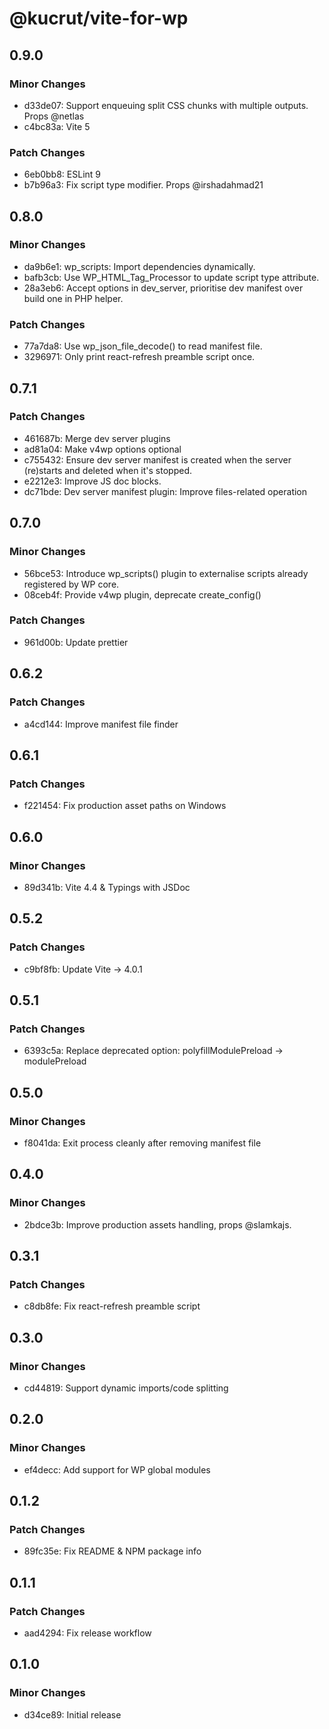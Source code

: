 # @kucrut/vite-for-wp

## 0.9.0

### Minor Changes

-   d33de07: Support enqueuing split CSS chunks with multiple outputs. Props @netlas
-   c4bc83a: Vite 5

### Patch Changes

-   6eb0bb8: ESLint 9
-   b7b96a3: Fix script type modifier. Props @irshadahmad21

## 0.8.0

### Minor Changes

-   da9b6e1: wp_scripts: Import dependencies dynamically.
-   bafb3cb: Use WP_HTML_Tag_Processor to update script type attribute.
-   28a3eb6: Accept options in dev_server, prioritise dev manifest over build one in PHP helper.

### Patch Changes

-   77a7da8: Use wp_json_file_decode() to read manifest file.
-   3296971: Only print react-refresh preamble script once.

## 0.7.1

### Patch Changes

-   461687b: Merge dev server plugins
-   ad81a04: Make v4wp options optional
-   c755432: Ensure dev server manifest is created when the server (re)starts and deleted when it's stopped.
-   e2212e3: Improve JS doc blocks.
-   dc71bde: Dev server manifest plugin: Improve files-related operation

## 0.7.0

### Minor Changes

-   56bce53: Introduce wp_scripts() plugin to externalise scripts already registered by WP core.
-   08ceb4f: Provide v4wp plugin, deprecate create_config()

### Patch Changes

-   961d00b: Update prettier

## 0.6.2

### Patch Changes

-   a4cd144: Improve manifest file finder

## 0.6.1

### Patch Changes

-   f221454: Fix production asset paths on Windows

## 0.6.0

### Minor Changes

-   89d341b: Vite 4.4 & Typings with JSDoc

## 0.5.2

### Patch Changes

-   c9bf8fb: Update Vite -> 4.0.1

## 0.5.1

### Patch Changes

-   6393c5a: Replace deprecated option: polyfillModulePreload -> modulePreload

## 0.5.0

### Minor Changes

-   f8041da: Exit process cleanly after removing manifest file

## 0.4.0

### Minor Changes

-   2bdce3b: Improve production assets handling, props @slamkajs.

## 0.3.1

### Patch Changes

-   c8db8fe: Fix react-refresh preamble script

## 0.3.0

### Minor Changes

-   cd44819: Support dynamic imports/code splitting

## 0.2.0

### Minor Changes

-   ef4decc: Add support for WP global modules

## 0.1.2

### Patch Changes

-   89fc35e: Fix README & NPM package info

## 0.1.1

### Patch Changes

-   aad4294: Fix release workflow

## 0.1.0

### Minor Changes

-   d34ce89: Initial release
